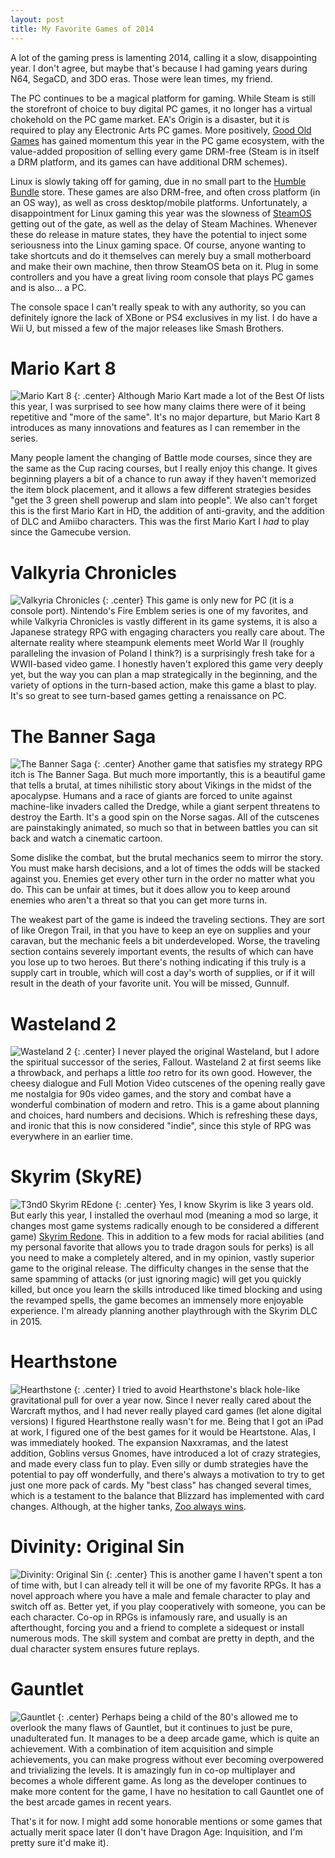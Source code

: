 ```yaml
---
layout: post
title: My Favorite Games of 2014
--- 
```


A lot of the gaming press is lamenting 2014, calling it a slow, disappointing year. I don't agree, but maybe that's because I had gaming years during N64, SegaCD, and 3DO eras. Those were lean times, my friend.   

The PC continues to be a magical platform for gaming. While Steam is still the storefront of choice to buy digital PC games, it no longer has a virtual chokehold on the PC game market. EA's Origin is a disaster, but it is required to play any Electronic Arts PC games. More positively, [Good Old Games](http://www.gog.com/) has gained momentum this year in the PC game ecosystem, with the value-added proposition of selling every game DRM-free (Steam is in itself a DRM platform, and its games can have additional DRM schemes).  

Linux is slowly taking off for gaming, due in no small part to the [Humble Bundle](https://www.humblebundle.com/) store. These games are also DRM-free, and often cross platform (in an OS way), as well as cross desktop/mobile platforms. Unfortunately, a disappointment for Linux gaming this year was the slowness of [SteamOS](http://store.steampowered.com/steamos/) getting out of the gate, as well as the delay of Steam Machines. Whenever these do release in mature states, they have the potential to inject some seriousness into the Linux gaming space. Of course, anyone wanting to take shortcuts and do it themselves can merely buy a small motherboard and make their own machine, then throw SteamOS beta on it. Plug in some controllers and you have a great living room console that plays PC games and is also... a PC.   

The console space I can't really speak to with any authority, so you can definitely ignore the lack of XBone or PS4 exclusives in my list. I do have a Wii U, but missed a few of the major releases like Smash Brothers.  

# Mario Kart 8  
![Mario Kart 8](http://mariokart8.nintendo.com/img/fbook.jpg)
{: .center}
Although Mario Kart made a lot of the Best Of lists this year, I was surprised to see how many claims there were of it being  repetitive and "more of the same". It's no major departure, but Mario Kart 8 introduces as many innovations and features as I can remember in the series.  

Many people lament the changing of Battle mode courses, since they are the same as the Cup racing courses, but I really enjoy this change. It gives beginning players a bit of a chance to run away if they haven't memorized the item block placement, and it allows a few different strategies besides "get the 3 green shell powerup and slam into people". We also can't forget this is the first Mario Kart in HD, the addition of anti-gravity, and the addition of DLC and Amiibo characters. This was the first Mario Kart I *had* to play since the Gamecube version.  

# Valkyria Chronicles   
![Valkyria Chronicles](http://cdn.akamai.steamstatic.com/steam/apps/294860/header.jpg?t=1415705873)
{: .center}
This game is only new for PC (it is a console port). Nintendo's Fire Emblem series is one of my favorites, and while Valkyria Chronicles is vastly different in its game systems, it is also a Japanese strategy RPG with engaging characters you really care about. The alternate reality where steampunk elements meet World War II (roughly paralleling the invasion of Poland I think?) is a surprisingly fresh take for a WWII-based video game. I honestly haven't explored this game very deeply yet, but the way you can plan a map strategically in the beginning, and the variety of options in the turn-based action, make this game a blast to play. It's so great to see turn-based games getting a renaissance on PC.

# The Banner Saga 
![The Banner Saga](https://i.ytimg.com/vi/FbIH0vS9AG4/maxresdefault.jpg) 
{: .center}
Another game that satisfies my strategy RPG itch is The Banner Saga. But much more importantly, this is a beautiful game that tells a brutal, at times nihilistic story about Vikings in the midst of the apocalypse. Humans and a race of giants are forced to unite against machine-like invaders called the Dredge, while a giant serpent threatens to destroy the Earth. It's a good spin on the Norse sagas. All of the cutscenes are painstakingly animated, so much so that in between battles you can sit back and watch a cinematic cartoon.  

Some dislike the combat, but the brutal mechanics seem to mirror the story. You must make harsh decisions, and a lot of times the odds will be stacked against you. Enemies get every other turn in the order no matter what you do. This can be unfair at times, but it does allow you to keep around enemies who aren't a threat so that you can get more turns in.  

The weakest part of the game is indeed the traveling sections. They are sort of like Oregon Trail, in that you have to keep an eye on supplies and your caravan, but the mechanic feels a bit underdeveloped. Worse, the traveling section contains severely important events, the results of which can have you lose up to two heroes. But there's nothing indicating if this truly is a supply cart in trouble, which will cost a day's worth of supplies, or if it will result in the death of your favorite unit. You will be missed, Gunnulf.  

# Wasteland 2  
![Wasteland 2](https://wasteland.inxile-entertainment.com/static/img/pages/media/WL2logo-1920.jpg) 
{: .center}
I never played the original Wasteland, but I adore the spiritual successor of the series, Fallout. Wasteland 2 at first seems like a throwback, and perhaps a little *too* retro for its own good. However, the cheesy dialogue and Full Motion Video cutscenes of the opening really gave me nostalgia for 90s video games, and the story and combat have a wonderful combination of modern and retro. This is a game about planning and choices, hard numbers and decisions. Which is refreshing these days, and ironic that this is now considered "indie", since this style of RPG was everywhere in an earlier time.  

# Skyrim (SkyRE)  
![T3nd0 Skyrim REdone](http://static-4.nexusmods.com/15/mods/110/images/9286-1-1362639669.png)
{: .center}
Yes, I know Skyrim is like 3 years old. But early this year, I installed the overhaul mod (meaning a mod so large, it changes most game systems radically enough to be considered a different game) [Skyrim Redone](http://www.nexusmods.com/skyrim/mods/9286/?tab=1&navtag=%2Fajax%2Fmoddescription%2F%3Fid%3D9286%26preview%3D&pUp=1). This in addition to a few mods for racial abilities (and my personal favorite that allows you to trade dragon souls for perks) is all you need to make a completely altered, and in my opinion, vastly superior game to the original release. The difficulty changes in the sense that the same spamming of attacks (or just ignoring magic) will get you quickly killed, but once you learn the skills introduced like timed blocking and using the revamped spells, the game becomes an immensely more enjoyable experience. I'm already planning another playthrough with the Skyrim DLC in 2015.   
 
# Hearthstone  
![Hearthstone](http://venturebeat.com/wp-content/uploads/2014/12/promisingcards-780x438.jpg)
{: .center}
I tried to avoid Hearthstone's black hole-like gravitational pull for over a year now. Since I never really cared about the Warcraft mythos, and I had never really played card games (let alone digital versions) I figured Hearthstone really wasn't for me. Being that I got an iPad at work, I figured one of the best games for it would be Heartstone. Alas, I was immediately hooked. The expansion Naxxramas, and the latest addition, Goblins versus Gnomes, have introduced a lot of crazy strategies, and made every class fun to play. Even silly or dumb strategies have the potential to pay off wonderfully, and there's always a motivation to try to get just one more pack of cards. My "best class" has changed several times, which is a testament to the balance that Blizzard has implemented with card changes. Although, at the higher tanks, [Zoo always wins](http://www.dailydot.com/esports/xixo-tops-hearthstone-ladder-all-regions/). 

# Divinity: Original Sin  
![Divinity: Original Sin](http://www.justpushstart.com/wp-content/uploads/2014/01/LOGO_Divinity_OriginalSin.jpg)
{: .center}
This is another game I haven't spent a ton of time with, but I can already tell it will be one of my favorite RPGs. It has a novel approach where you have a male and female character to play and switch off as. Better yet, if you play cooperatively with someone, you can be each character. Co-op in RPGs is infamously rare, and usually is an afterthought, forcing you and a friend to complete a sidequest or install numerous mods. The skill system and combat are pretty in depth, and the dual character system ensures future replays.  

# Gauntlet  
![Gauntlet](http://cdn2.expertreviews.co.uk/sites/expertreviews/files/gauntlet_2014_game_hd.jpg)
{: .center}
Perhaps being a child of the 80's allowed me to overlook the many flaws of Gauntlet, but it continues to just be pure, unadulterated fun. It manages to be a deep arcade game, which is quite an achievement. With a combination of item acquisition and simple achievements, you can make progress without ever becoming overpowered and trivializing the levels. It is amazingly fun in co-op multiplayer and becomes a whole different game. As long as the developer continues to make more content for the game, I have no hesitation to call Gauntlet one of the best arcade games in recent years.   

That's it for now. I might add some honorable mentions or some games that actually merit space later (I don't have Dragon Age: Inquisition, and I'm pretty sure it'd make it).  

